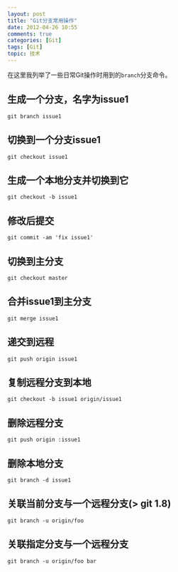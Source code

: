 ```yaml
---
layout: post
title: "Git分支常用操作"
date: 2012-04-26 10:55
comments: true
categories: [Git]
tags: [Git]
topic: 技术
---
```


在这里我列举了一些日常Git操作时用到的`branch`分支命令。

<!-- more -->

## 生成一个分支，名字为issue1

    git branch issue1

## 切换到一个分支issue1

    git checkout issue1

## 生成一个本地分支并切换到它

    git checkout -b issue1

## 修改后提交

    git commit -am 'fix issue1'

## 切换到主分支

    git checkout master

## 合并issue1到主分支

    git merge issue1

## 递交到远程

    git push origin issue1

## 复制远程分支到本地

    git checkout -b issue1 origin/issue1

## 删除远程分支

    git push origin :issue1

## 删除本地分支

    git branch -d issue1

## 关联当前分支与一个远程分支(> git 1.8)

    git branch -u origin/foo

## 关联指定分支与一个远程分支

    git branch -u origin/foo bar
